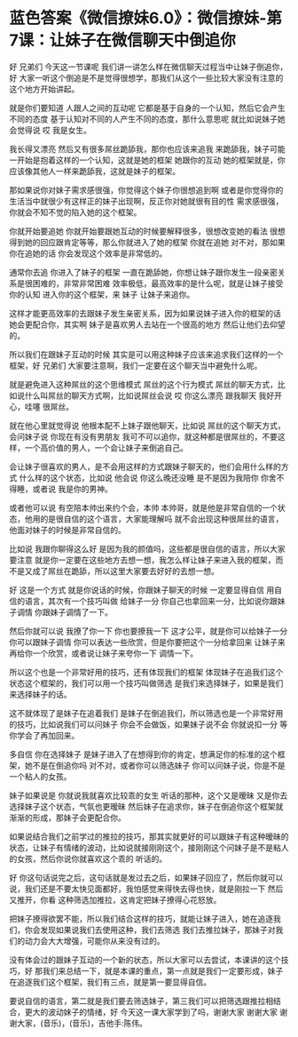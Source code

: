 # 蓝色答案《微信撩妹6.0》：微信撩妹-第7课：让妹子在微信聊天中倒追你

好 兄弟们 今天这一节课呢 我们讲一讲怎么样在微信聊天过程当中让妹子倒追你，好 大家一听这个倒追是不是觉得很想学，那我们从这个一些比较大家没有注意的这个地方开始讲起。

就是你们要知道 人跟人之间的互动呢 它都是基于自身的一个认知，然后它会产生不同的态度 基于认知对不同的人产生不同的态度，那什么意思呢 就比如说妹子她会觉得说 哎 我是女生。

我长得又漂亮 然后又有很多屌丝跪舔我，那你也应该来追我 来跪舔我，妹子可能一开始是抱着这样的一个认知，这就是她的框架 她跟你的互动 她的框架就是，你应该像其他人一样来跪舔我，这就是妹子的框架。

那如果说你对妹子需求感很强，你觉得这个妹子你很想追到啊 或者是你觉得你的生活当中就很少有这样正的妹子出现啊，反正你对她就很有目的性 需求感很强，你就会不知不觉的陷入她的这个框架。

你就开始要追她 你就开始要跟她互动的时候要解释很多，很想改变她的看法 很想得到她的回应跟肯定等等，那么你就进入了她的框架 你就在追她 对不对，那如果你在追她的话 你会发现这个效率是非常低的。

通常你去追 你进入了妹子的框架 一直在跪舔她，你想让妹子跟你发生一段亲密关系是很困难的，非常非常困难 效率极低，最高效率的是什么呢，就是让妹子接受你的认知 进入你的这个框架，来 妹子 让妹子来追你。

这样才能更高效率的去跟妹子发生亲密关系，因为如果说妹子进入你的框架的话 她会更配合你，其实啊 妹子是喜欢男人去站在一个很高的地方 然后让他们去仰望的。

所以我们在跟妹子互动的时候 其实是可以用这种妹子应该来追求我们这样的一个框架，好 兄弟们 大家要注意啊，我们一定要在这个聊天当中避免什么呢。

就是避免进入这种屌丝的这个思维模式 屌丝的这个行为模式 屌丝的聊天方式，比如说什么叫屌丝的聊天方式啊，比如说屌丝会说 哎 你这么漂亮 跟我聊天 我好开心，哇噻 很屌丝。

就在他心里就觉得说 他根本配不上妹子跟他聊天，比如说 屌丝的这个聊天方式，会问妹子说 你现在有没有男朋友 我可不可以追你，就这种都是很屌丝的，不要这样，一个高价值的男人，一个会让妹子来倒追自己。

会让妹子很喜欢的男人，是不会用这样的方式跟妹子聊天的，他们会用什么样的方式 什么样的这个状态，比如说 他会说 你这么晚还没睡 是不是因为我陪你 你舍不得睡，或者说 我是你的男神。

或者他可以说 有空陪本帅出来约个会，本帅 本帅哥，就是他是非常自信的一个状态，他用的是很自信的这个语言，大家能理解吗 就不会出现这种很屌丝的语言，他面对妹子的时候是非常自信的。

比如说 我跟你聊得这么好 是因为我的颜值吗，这些都是很自信的语言，所以大家要注意 就是你一定要在这些地方去想一想，我怎么样让妹子来进入我的框架，而不是又成了屌丝在跪舔，所以这里大家要去好好的去想一想。

好 这是一个方式 就是你说话的时候，你跟妹子聊天的时候 一定要显得自信 用自信的语言，其次有一个技巧叫做 给妹子一分 你自己也拿回来一分，比如说你跟妹子调情 你跟妹子调情了一下。

然后你就可以说 我撩了你一下 你也要撩我一下 这才公平，就是你可以给妹子一分 你可以跟妹子调情 你可以表达一些欣赏，但是你要把这个一分给拿回来 让妹子来再给你一个欣赏，或者说让妹子来夸你一下 调情一下。

所以这个也是一个非常好用的技巧，还有体现我们的框架 体现妹子在追我们这个状态这个框架的，我们可以用一个技巧叫做筛选 是我们来选择妹子，如果是我们来选择妹子的话。

这不就体现了是妹子在追着我们 是妹子在倒追我们，所以筛选也是一个非常好用的技巧，比如说我们可以问妹子 你会不会做饭，如果妹子说不会 你就说扣一分 等你学会了再加回来。

多自信 你在选择妹子 是妹子进入了在想得到你的肯定，想满足你的标准的这个框架，她不是在倒追你吗 对不对，或者你可以筛选妹子 你可以问妹子说，你是不是一个粘人的女孩。

妹子如果说是 你就说我就喜欢比较乖的女生 听话的那种，这个又是暧昧 又是你去选择妹子这个状态，气氛也更暧昧 然后妹子在追求你，妹子在倒追你这个框架就渐渐的形成，那妹子会更配合你。

如果说结合我们之前学过的推拉的技巧，那其实就更好的可以跟妹子有这种暧昧的状态，让妹子有情绪的波动，比如说就接刚刚这个，接刚刚这个问妹子是不是粘人的女孩，然后你说你就喜欢这个乖的 听话的。

好 你这句话说完之后，这句话就是发过去之后，如果妹子回应了，然后你就可以说，我们还是不要太快见面都好，我怕感觉来得快去得也快，就是刚拉一下 然后又推开，你看 这种筛选加推拉，这肯定把妹子撩得心花怒放。

把妹子撩得欲罢不能，所以我们结合这样的技巧，就能让妹子进入，她在追逐我们，你会发现如果说我们去使用这种，我们去筛选 我们去推拉妹子，那妹子对我们的动力会大大增强，可能你从来没有过的。

没有体会过的跟妹子互动的一个新的状态，所以大家可以去尝试，本课讲的这个技巧，好 那我们来总结一下，就是本课的重点，第一点就是我们一定要形成，妹子在追逐我们这个框架，我们有三点，就是第一要显得自信。

要说自信的语言，第二就是我们要去筛选妹子，第三我们可以把筛选跟推拉相结合，更大的波动妹子的情绪，好 今天这一课大家学到了吗，谢谢大家 谢谢大家 谢谢大家，(音乐)，(音乐)，吉他手:陈伟。

